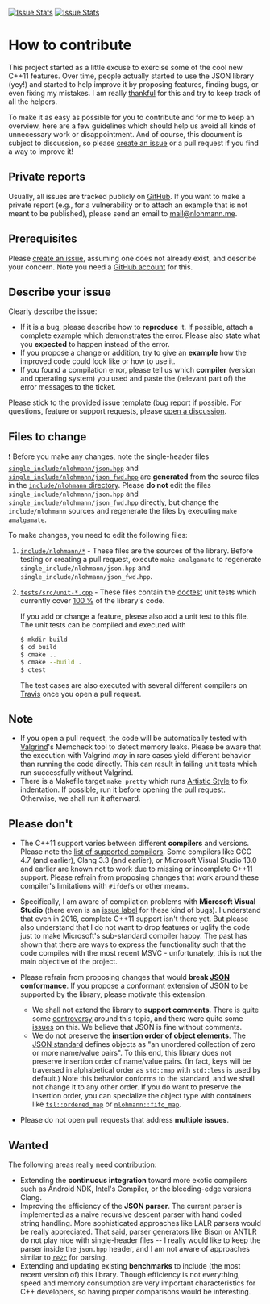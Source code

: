 [![Issue Stats](http://issuestats.com/github/nlohmann/json/badge/pr?style=flat)](http://issuestats.com/github/nlohmann/json) [![Issue Stats](http://issuestats.com/github/nlohmann/json/badge/issue?style=flat)](http://issuestats.com/github/nlohmann/json)

# How to contribute

This project started as a little excuse to exercise some of the cool new C++11 features. Over time, people actually started to use the JSON library (yey!) and started to help improve it by proposing features, finding bugs, or even fixing my mistakes. I am really [thankful](https://github.com/nlohmann/json/blob/master/README.md#thanks) for this and try to keep track of all the helpers.

To make it as easy as possible for you to contribute and for me to keep an overview, here are a few guidelines which should help us avoid all kinds of unnecessary work or disappointment. And of course, this document is subject to discussion, so please [create an issue](https://github.com/nlohmann/json/issues/new/choose) or a pull request if you find a way to improve it!

## Private reports

Usually, all issues are tracked publicly on [GitHub](https://github.com/nlohmann/json/issues). If you want to make a private report (e.g., for a vulnerability or to attach an example that is not meant to be published), please send an email to <mail@nlohmann.me>.

## Prerequisites

Please [create an issue](https://github.com/nlohmann/json/issues/new/choose), assuming one does not already exist, and describe your concern. Note you need a [GitHub account](https://github.com/signup/free) for this.

## Describe your issue

Clearly describe the issue:

- If it is a bug, please describe how to **reproduce** it. If possible, attach a complete example which demonstrates the error. Please also state what you **expected** to happen instead of the error.
- If you propose a change or addition, try to give an **example** how the improved code could look like or how to use it.
- If you found a compilation error, please tell us which **compiler** (version and operating system) you used and paste the (relevant part of) the error messages to the ticket.

Please stick to the provided issue template ([bug report](https://github.com/nlohmann/json/blob/develop/.github/ISSUE_TEMPLATE/bug.yml) if possible. For questions, feature or support requests, please [open a discussion](https://github.com/nlohmann/json/discussions/new).

## Files to change

:exclamation: Before you make any changes, note the single-header files [`single_include/nlohmann/json.hpp`](https://github.com/nlohmann/json/blob/develop/single_include/nlohmann/json.hpp) and [`single_include/nlohmann/json_fwd.hpp`](https://github.com/nlohmann/json/blob/develop/single_include/nlohmann/json_fwd.hpp) are **generated** from the source files in the [`include/nlohmann` directory](https://github.com/nlohmann/json/tree/develop/include/nlohmann). Please **do not** edit the files `single_include/nlohmann/json.hpp` and `single_include/nlohmann/json_fwd.hpp` directly, but change the `include/nlohmann` sources and regenerate the files by executing `make amalgamate`.

To make changes, you need to edit the following files:

1. [`include/nlohmann/*`](https://github.com/nlohmann/json/tree/develop/include/nlohmann) - These files are the sources of the library. Before testing or creating a pull request, execute `make amalgamate` to regenerate `single_include/nlohmann/json.hpp` and `single_include/nlohmann/json_fwd.hpp`.

2. [`tests/src/unit-*.cpp`](https://github.com/nlohmann/json/tree/develop/tests/src) - These files contain the [doctest](https://github.com/onqtam/doctest) unit tests which currently cover [100 %](https://coveralls.io/github/nlohmann/json) of the library's code.

   If you add or change a feature, please also add a unit test to this file. The unit tests can be compiled and executed with

   ```sh
   $ mkdir build
   $ cd build
   $ cmake ..
   $ cmake --build .
   $ ctest
   ```

   The test cases are also executed with several different compilers on [Travis](https://travis-ci.org/nlohmann/json) once you open a pull request.


## Note

- If you open a pull request, the code will be automatically tested with [Valgrind](http://valgrind.org)'s Memcheck tool to detect memory leaks. Please be aware that the execution with Valgrind _may_ in rare cases yield different behavior than running the code directly. This can result in failing unit tests which run successfully without Valgrind.
- There is a Makefile target `make pretty` which runs [Artistic Style](http://astyle.sourceforge.net) to fix indentation. If possible, run it before opening the pull request. Otherwise, we shall run it afterward.

## Please don't

- The C++11 support varies between different **compilers** and versions. Please note the [list of supported compilers](https://github.com/nlohmann/json/blob/master/README.md#supported-compilers). Some compilers like GCC 4.7 (and earlier), Clang 3.3 (and earlier), or Microsoft Visual Studio 13.0 and earlier are known not to work due to missing or incomplete C++11 support. Please refrain from proposing changes that work around these compiler's limitations with `#ifdef`s or other means.
- Specifically, I am aware of compilation problems with **Microsoft Visual Studio** (there even is an [issue label](https://github.com/nlohmann/json/issues?utf8=✓&q=label%3A%22visual+studio%22+) for these kind of bugs). I understand that even in 2016, complete C++11 support isn't there yet. But please also understand that I do not want to drop features or uglify the code just to make Microsoft's sub-standard compiler happy. The past has shown that there are ways to express the functionality such that the code compiles with the most recent MSVC - unfortunately, this is not the main objective of the project.
- Please refrain from proposing changes that would **break [JSON](https://json.org) conformance**. If you propose a conformant extension of JSON to be supported by the library, please motivate this extension.
  - We shall not extend the library to **support comments**. There is quite some [controversy](https://www.reddit.com/r/programming/comments/4v6chu/why_json_doesnt_support_comments_douglas_crockford/) around this topic, and there were quite some [issues](https://github.com/nlohmann/json/issues/376) on this. We believe that JSON is fine without comments.
  - We do not preserve the **insertion order of object elements**. The [JSON standard](https://tools.ietf.org/html/rfc8259.html) defines objects as "an unordered collection of zero or more name/value pairs". To this end, this library does not preserve insertion order of name/value pairs. (In fact, keys will be traversed in alphabetical order as `std::map` with `std::less` is used by default.) Note this behavior conforms to the standard, and we shall not change it to any other order. If you do want to preserve the insertion order, you can specialize the object type with containers like [`tsl::ordered_map`](https://github.com/Tessil/ordered-map) or [`nlohmann::fifo_map`](https://github.com/nlohmann/fifo_map).

- Please do not open pull requests that address **multiple issues**.

## Wanted

The following areas really need contribution:

- Extending the **continuous integration** toward more exotic compilers such as Android NDK, Intel's Compiler, or the bleeding-edge versions Clang.
- Improving the efficiency of the **JSON parser**. The current parser is implemented as a naive recursive descent parser with hand coded string handling. More sophisticated approaches like LALR parsers would be really appreciated. That said, parser generators like Bison or ANTLR do not play nice with single-header files -- I really would like to keep the parser inside the `json.hpp` header, and I am not aware of approaches similar to [`re2c`](http://re2c.org) for parsing.
- Extending and updating existing **benchmarks** to include (the most recent version of) this library. Though efficiency is not everything, speed and memory consumption are very important characteristics for C++ developers, so having proper comparisons would be interesting.
